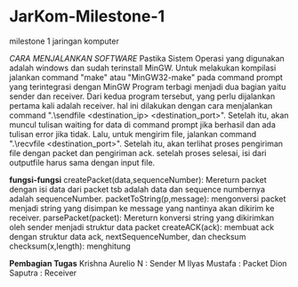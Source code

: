 # JarKom-Milestone-1
milestone 1 jaringan komputer

*CARA MENJALANKAN SOFTWARE*
Pastika Sistem Operasi yang digunakan adalah windows dan sudah terinstall MinGW.
Untuk melakukan kompilasi jalankan command "make" atau "MinGW32-make" pada command prompt yang terintegrasi dengan MinGW
Program terbagi menjadi dua bagian yaitu sender dan receiver.
Dari kedua program tersebut, yang perlu dijalankan pertama kali adalah receiver. hal ini dilakukan dengan cara menjalankan command ".\sendfile <filename> <windowsize> <buffersize> <destination_ip> <destination_port>".
Setelah itu, akan muncul tulisan waiting for data di command prompt jika berhasil dan ada tulisan error jika tidak.
Lalu, untuk mengirim file, jalankan command ".\recvfile <filename> <windowsize> <buffersize> <destination_port>".
Setelah itu, akan terlihat proses pengiriman file dengan packet dan pengiriman ack.
setelah proses selesai, isi dari outputfile harus sama dengan input file.

**fungsi-fungsi**
createPacket(data,sequenceNumber): 
Mereturn packet dengan isi data dari packet tsb adalah data dan sequence numbernya adalah sequenceNumber.
packetToString(p,message):
mengonversi packet menjadi string yang disimpan ke message yang nantinya akan dikirim ke receiver.
parsePacket(packet):
Mereturn konversi string yang dikirimkan oleh sender menjadi struktur data packet
createACK(ack):
membuat ack dengan struktur data ack, nextSequenceNumber, dan checksum
checksum(x,length):
menghitung

**Pembagian Tugas**
Krishna Aurelio N : Sender
M Ilyas Mustafa : Packet
Dion Saputra : Receiver